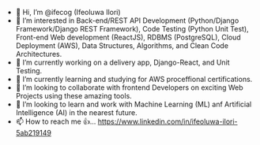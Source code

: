 - 👋 Hi, I’m @ifecog (Ifeoluwa Ilori)
- 👀 I’m interested in Back-end/REST API Development (Python/Django Framework/Django REST Framework), Code Testing (Python Unit Test), Front-end Web development (ReactJS), RDBMS (PostgreSQL), Cloud Deployment (AWS), Data Structures, Algorithms, and Clean Code Architectures.
- 🌱 I’m currently working on a delivery app, Django-React, and Unit Testing.
- 🌱 I’m currently learning and studying for AWS proceffional certifications.
- 💞️ I’m looking to collaborate with frontend Developers on exciting Web Projects using these amazing tools.
- 💞️ I’m looking to learn and work with Machine Learning (ML) anf Artificial Intelligence (AI) in the nearest future.
- 📫 How to reach me 👍... https://www.linkedin.com/in/ifeoluwa-ilori-5ab219149

<!---
ifecog/ifecog is a ✨ special ✨ repository because its `README.md` (this file) appears on your GitHub profile.
You can click the Preview link to take a look at your changes.
--->
